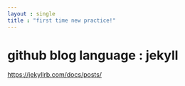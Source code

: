 ```yaml
---
layout : single
title : "first time new practice!"
---
```



# github blog language : jekyll
https://jekyllrb.com/docs/posts/
